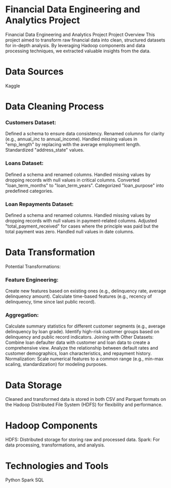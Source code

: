 # Financial Data Engineering and  Analytics Project

Financial Data Engineering and Analytics Project
Project Overview
This project aimed to transform raw financial data into clean, structured datasets for in-depth analysis. By leveraging Hadoop components and data processing techniques, we extracted valuable insights from the data.

# Data Sources
Kaggle

# Data Cleaning Process

### Customers Dataset:
Defined a schema to ensure data consistency.
Renamed columns for clarity (e.g., annual_inc to annual_income).
Handled missing values in "emp_length" by replacing with the average employment length.
Standardized "address_state" values.

### Loans Dataset:
Defined a schema and renamed columns.
Handled missing values by dropping records with null values in critical columns.
Converted "loan_term_months" to "loan_term_years".
Categorized "loan_purpose" into predefined categories.

### Loan Repayments Dataset:
Defined a schema and renamed columns.
Handled missing values by dropping records with null values in payment-related columns.
Adjusted "total_payment_received" for cases where the principle was paid but the total payment was zero.
Handled null values in date columns.

# Data Transformation
Potential Transformations:

### Feature Engineering:
Create new features based on existing ones (e.g., delinquency rate, average delinquency amount).
Calculate time-based features (e.g., recency of delinquency, time since last public record).

### Aggregation:
Calculate summary statistics for different customer segments (e.g., average delinquency by loan grade).
Identify high-risk customer groups based on delinquency and public record indicators.
Joining with Other Datasets:
Combine loan defaulter data with customer and loan data to create a comprehensive view.
Analyze the relationship between default rates and customer demographics, loan characteristics, and repayment history.
Normalization:
Scale numerical features to a common range (e.g., min-max scaling, standardization) for modeling purposes.

# Data Storage
Cleaned and transformed data is stored in both CSV and Parquet formats on the Hadoop Distributed File System (HDFS) for flexibility and performance.

# Hadoop Components
HDFS: Distributed storage for storing raw and processed data.
Spark: For data processing, transformations, and analysis.

# Technologies and Tools
Python
Spark
SQL
